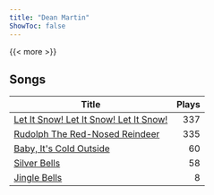 ```yaml
---
title: "Dean Martin"
ShowToc: false
---
```


{{< more >}}

## Songs
Title | Plays 
----- | -----: 
[Let It Snow! Let It Snow! Let It Snow!](/songs/let-it-snow-let-it-snow-let-it-snow) | 337
[Rudolph The Red-Nosed Reindeer](/songs/rudolph-the-red-nosed-reindeer) | 335
[Baby, It's Cold Outside](/songs/baby-its-cold-outside) | 60
[Silver Bells](/songs/silver-bells) | 58
[Jingle Bells](/songs/jingle-bells) | 8


